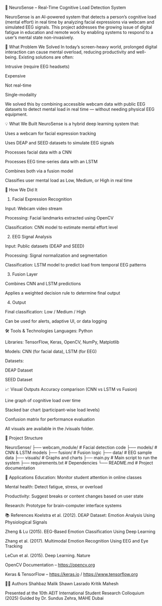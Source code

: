 🧠 NeuroSense – Real-Time Cognitive Load Detection System

NeuroSense is an AI-powered system that detects a person’s cognitive load (mental effort) in real time by analyzing facial expressions via webcam and simulated EEG signals. This project addresses the growing issue of digital fatigue in education and remote work by enabling systems to respond to a user’s mental state non-invasively.

🧩 What Problem We Solved
In today’s screen-heavy world, prolonged digital interaction can cause mental overload, reducing productivity and well-being. Existing solutions are often:

Intrusive (require EEG headsets)

Expensive

Not real-time

Single-modality

We solved this by combining accessible webcam data with public EEG datasets to detect mental load in real time — without needing physical EEG equipment.

💡 What We Built
NeuroSense is a hybrid deep learning system that:

Uses a webcam for facial expression tracking

Uses DEAP and SEED datasets to simulate EEG signals

Processes facial data with a CNN

Processes EEG time-series data with an LSTM

Combines both via a fusion model

Classifies user mental load as Low, Medium, or High in real time

🔬 How We Did It
1. Facial Expression Recognition

Input: Webcam video stream

Processing: Facial landmarks extracted using OpenCV

Classification: CNN model to estimate mental effort level

2. EEG Signal Analysis

Input: Public datasets (DEAP and SEED)

Processing: Signal normalization and segmentation

Classification: LSTM model to predict load from temporal EEG patterns

3. Fusion Layer

Combines CNN and LSTM predictions

Applies a weighted decision rule to determine final output

4. Output

Final classification: Low / Medium / High

Can be used for alerts, adaptive UI, or data logging

🛠️ Tools & Technologies
Languages: Python

Libraries: TensorFlow, Keras, OpenCV, NumPy, Matplotlib

Models: CNN (for facial data), LSTM (for EEG)

Datasets:

DEAP Dataset

SEED Dataset

📈 Visual Outputs
Accuracy comparison (CNN vs LSTM vs Fusion)

Line graph of cognitive load over time

Stacked bar chart (participant-wise load levels)

Confusion matrix for performance evaluation

All visuals are available in the /visuals folder.

📁 Project Structure

NeuroSense/
├── webcam_module/       # Facial detection code
├── models/              # CNN & LSTM models
├── fusion/              # Fusion logic
├── data/                # EEG sample data
├── visuals/             # Graphs and charts
├── main.py              # Main script to run the system
├── requirements.txt     # Dependencies
└── README.md            # Project documentation


🎯 Applications
Education: Monitor student attention in online classes

Mental health: Detect fatigue, stress, or overload

Productivity: Suggest breaks or content changes based on user state

Research: Prototype for brain-computer interface systems

📚 References
Koelstra et al. (2012). DEAP Dataset: Emotion Analysis Using Physiological Signals

Zheng & Lu (2015). EEG-Based Emotion Classification Using Deep Learning

Zhang et al. (2017). Multimodal Emotion Recognition Using EEG and Eye Tracking

LeCun et al. (2015). Deep Learning. Nature

OpenCV Documentation – https://opencv.org

Keras & TensorFlow – https://keras.io / https://www.tensorflow.org

👨‍💻 Authors
Shahbaz Malik
Shawn Lasrado
Kritik Mahesh

Presented at the 10th AEIT International Student Research Colloquium (2025)
Guided by Dr. Sundus Zehra, MAHE Dubai
